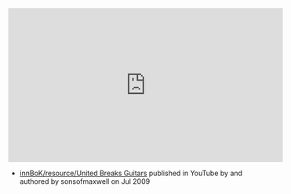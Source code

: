 
<iframe width="560" height="315" src="https://www.youtube.com/embed/5YGc4zOqozo" title="YouTube video player" frameborder="0" allow="accelerometer; autoplay; clipboard-write; encrypted-media; gyroscope; picture-in-picture; web-share" allowfullscreen></iframe>

- [innBoK/resource/United Breaks Guitars](https://www.youtube.com/watch?v=5YGc4zOqozo) published in YouTube by  and authored by sonsofmaxwell on Jul 2009


